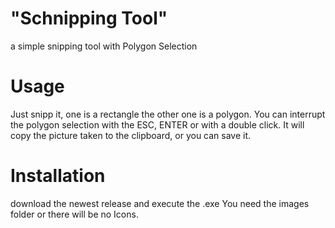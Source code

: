 # "Schnipping Tool"
a simple snipping tool with Polygon Selection

# Usage

Just snipp it, one is a rectangle the other one is a polygon.
You can interrupt the polygon selection with the ESC, ENTER or with a double click.
It will copy the picture taken to the clipboard, or you can save it.

# Installation
download the newest release and execute the .exe
You need the images folder or there will be no Icons.
